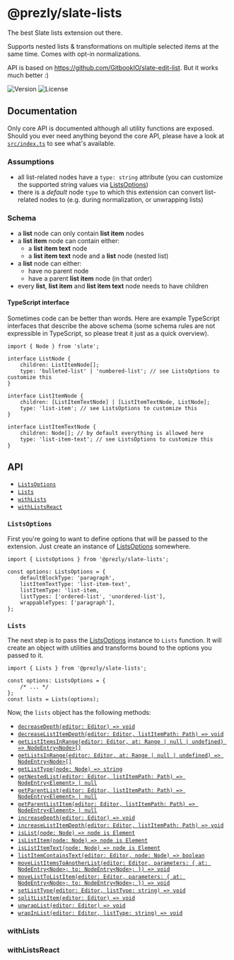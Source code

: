 # @prezly/slate-lists

The best Slate lists extension out there.

Supports nested lists & transformations on multiple selected items at the same time. Comes with opt-in normalizations.

API is based on https://github.com/GitbookIO/slate-edit-list. But it works much better :)

![Version](https://img.shields.io/npm/v/@prezly/slate-lists)
![License](https://img.shields.io/npm/l/@prezly/slate-lists)

## Documentation

Only core API is documented although all utility functions are exposed. Should you ever need anything beyond the core API, please have a look at [`src/index.ts`](src/index.ts) to see what's available.

### Assumptions

-   all list-related nodes have a `type: string` attribute (you can customize the supported string values via [ListsOptions](src/types.ts))
-   there is a _default_ node `type` to which this extension can convert list-related nodes to (e.g. during normalization, or unwrapping lists)

### Schema

-   a **list** node can only contain **list item** nodes
-   a **list item** node can contain either:
    -   a **list item text** node
    -   a **list item text** node and a **list** node (nested list)
-   a **list** node can either:
    -   have no parent node
    -   have a parent **list item** node (in that order)
-   every **list**, **list item** and **list item text** node needs to have children

#### TypeScript interface

Sometimes code can be better than words. Here are example TypeScript interfaces that describe the above schema (some schema rules are not expressible in TypeScript, so please treat it just as a quick overview).

```tsx
import { Node } from 'slate';

interface ListNode {
    children: ListItemNode[];
    type: 'bulleted-list' | 'numbered-list'; // see ListsOptions to customize this
}

interface ListItemNode {
    children: [ListItemTextNode] | [ListItemTextNode, ListNode];
    type: 'list-item'; // see ListsOptions to customize this
}

interface ListItemTextNode {
    children: Node[]; // by default everything is allowed here
    type: 'list-item-text'; // see ListsOptions to customize this
}
```

## API

-   [`ListsOptions`](#ListsOptions)
-   [`Lists`](#Lists)
-   [`withLists`](#withLists)
-   [`withListsReact`](#withListsReact)

### `ListsOptions`

First you're going to want to define options that will be passed to the extension. Just create an instance of [ListsOptions](src/types.ts) somewhere.

```tsx
import { ListsOptions } from '@prezly/slate-lists';

const options: ListsOptions = {
    defaultBlockType: 'paragraph',
    listItemTextType: 'list-item-text',
    listItemType: 'list-item,
    listTypes: ['ordered-list', 'unordered-list'],
    wrappableTypes: ['paragraph'],
};
```

### `Lists`

The next step is to pass the [ListsOptions](src/types.ts) instance to `Lists` function. It will create an object with utilities and transforms bound to the options you passed to it.

```tsx
import { Lists } from '@prezly/slate-lists';

const options: ListsOptions = {
    /* ... */
};
const lists = Lists(options);
```

Now, the `lists` object has the following methods:

-   [`decreaseDepth(editor: Editor) => void`](src/lib/decreaseDepth.ts)
-   [`decreaseListItemDepth(editor: Editor, listItemPath: Path) => void`](src/lib/decreaseListItemDepth.ts)
-   [`getListItemsInRange(editor: Editor, at: Range | null | undefined) => NodeEntry<Node>[]`](src/lib/getListItemsInRange.ts)
-   [`getListsInRange(editor: Editor, at: Range | null | undefined) => NodeEntry<Node>[]`](src/lib/getListsInRange.ts)
-   [`getListType(node: Node) => string`](src/lib/getListType.ts)
-   [`getNestedList(editor: Editor, listItemPath: Path) => NodeEntry<Element> | null`](src/lib/getNestedList.ts)
-   [`getParentList(editor: Editor, listItemPath: Path) => NodeEntry<Element> | null`](src/lib/getParentList.ts)
-   [`getParentListItem(editor: Editor, listItemPath: Path) => NodeEntry<Element> | null`](src/lib/getParentListItem.ts)
-   [`increaseDepth(editor: Editor) => void`](src/lib/increaseDepth.ts)
-   [`increaseListItemDepth(editor: Editor, listItemPath: Path) => void`](src/lib/increaseListItemDepth.ts)
-   [`isList(node: Node) => node is Element`](src/lib/isList.ts)
-   [`isListItem(node: Node) => node is Element`](src/lib/isListItem.ts)
-   [`isListItemText(node: Node) => node is Element`](src/lib/isListItemText.ts)
-   [`listItemContainsText(editor: Editor, node: Node) => boolean`](src/lib/listItemContainsText.ts)
-   [`moveListItemsToAnotherList(editor: Editor, parameters: { at: NodeEntry<Node>; to: NodeEntry<Node>; }) => void`](src/lib/moveListItemsToAnotherList.ts)
-   [`moveListToListItem(editor: Editor, parameters: { at: NodeEntry<Node>; to: NodeEntry<Node>; }) => void`](src/lib/moveListToListItem.ts)
-   [`setListType(editor: Editor, listType: string) => void`](src/lib/setListType.ts)
-   [`splitListItem(editor: Editor) => void`](src/lib/splitListItem.ts)
-   [`unwrapList(editor: Editor) => void`](src/lib/unwrapList.ts)
-   [`wrapInList(editor: Editor, listType: string) => void`](src/lib/wrapInList.ts)

### withLists

### withListsReact
